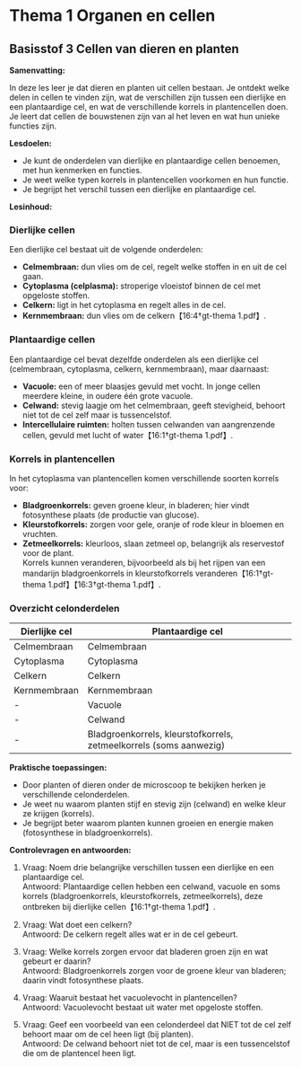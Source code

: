 # Thema 1 Organen en cellen
## Basisstof 3 Cellen van dieren en planten

<!--
**Tags:**  
#biologie #organenencellen #basisstof3 #cellen #dierlijkecel #plantaardigecel #celonderdelen
-->

**Samenvatting:**  

In deze les leer je dat dieren en planten uit cellen bestaan. Je ontdekt welke delen in cellen te vinden zijn, wat de verschillen zijn tussen een dierlijke en een plantaardige cel, en wat de verschillende korrels in plantencellen doen. Je leert dat cellen de bouwstenen zijn van al het leven en wat hun unieke functies zijn.  

**Lesdoelen:**  

- Je kunt de onderdelen van dierlijke en plantaardige cellen benoemen, met hun kenmerken en functies.
- Je weet welke typen korrels in plantencellen voorkomen en hun functie.
- Je begrijpt het verschil tussen een dierlijke en plantaardige cel.

**Lesinhoud:**  

### Dierlijke cellen  

Een dierlijke cel bestaat uit de volgende onderdelen:

- **Celmembraan:** dun vlies om de cel, regelt welke stoffen in en uit de cel gaan.
- **Cytoplasma (celplasma):** stroperige vloeistof binnen de cel met opgeloste stoffen.
- **Celkern:** ligt in het cytoplasma en regelt alles in de cel.
- **Kernmembraan:** dun vlies om de celkern【16:4†gt-thema 1.pdf】.

### Plantaardige cellen  

Een plantaardige cel bevat dezelfde onderdelen als een dierlijke cel (celmembraan, cytoplasma, celkern, kernmembraan), maar daarnaast:

- **Vacuole:** een of meer blaasjes gevuld met vocht. In jonge cellen meerdere kleine, in oudere één grote vacuole.
- **Celwand:** stevig laagje om het celmembraan, geeft stevigheid, behoort niet tot de cel zelf maar is tussencelstof.
- **Intercellulaire ruimten:** holten tussen celwanden van aangrenzende cellen, gevuld met lucht of water【16:1†gt-thema 1.pdf】.

### Korrels in plantencellen  

In het cytoplasma van plantencellen komen verschillende soorten korrels voor:

- **Bladgroenkorrels:** geven groene kleur, in bladeren; hier vindt fotosynthese plaats (de productie van glucose).
- **Kleurstofkorrels:** zorgen voor gele, oranje of rode kleur in bloemen en vruchten.
- **Zetmeelkorrels:** kleurloos, slaan zetmeel op, belangrijk als reservestof voor de plant.  
Korrels kunnen veranderen, bijvoorbeeld als bij het rijpen van een mandarijn bladgroenkorrels in kleurstofkorrels veranderen【16:1†gt-thema 1.pdf】【16:3†gt-thema 1.pdf】.

### Overzicht celonderdelen

| Dierlijke cel                 | Plantaardige cel                    |
|---|---|
| Celmembraan                   | Celmembraan                         |
| Cytoplasma                    | Cytoplasma                          |
| Celkern                       | Celkern                             |
| Kernmembraan                  | Kernmembraan                        |
| -                             | Vacuole                             |
| -                             | Celwand                             |
| -                             | Bladgroenkorrels, kleurstofkorrels, zetmeelkorrels (soms aanwezig) |



**Praktische toepassingen:**  

- Door planten of dieren onder de microscoop te bekijken herken je verschillende celonderdelen.
- Je weet nu waarom planten stijf en stevig zijn (celwand) en welke kleur ze krijgen (korrels).
- Je begrijpt beter waarom planten kunnen groeien en energie maken (fotosynthese in bladgroenkorrels).


**Controlevragen en antwoorden:**

1. Vraag: Noem drie belangrijke verschillen tussen een dierlijke en een plantaardige cel.  
   Antwoord: Plantaardige cellen hebben een celwand, vacuole en soms korrels (bladgroenkorrels, kleurstofkorrels, zetmeelkorrels), deze ontbreken bij dierlijke cellen【16:1†gt-thema 1.pdf】.

2. Vraag: Wat doet een celkern?  
   Antwoord: De celkern regelt alles wat er in de cel gebeurt.

3. Vraag: Welke korrels zorgen ervoor dat bladeren groen zijn en wat gebeurt er daarin?  
   Antwoord: Bladgroenkorrels zorgen voor de groene kleur van bladeren; daarin vindt fotosynthese plaats.

4. Vraag: Waaruit bestaat het vacuolevocht in plantencellen?  
   Antwoord: Vacuolevocht bestaat uit water met opgeloste stoffen.

5. Vraag: Geef een voorbeeld van een celonderdeel dat NIET tot de cel zelf behoort maar om de cel heen ligt (bij planten).  
   Antwoord: De celwand behoort niet tot de cel, maar is een tussencelstof die om de plantencel heen ligt.



